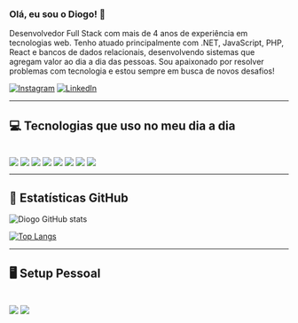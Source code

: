 ### Olá, eu sou o Diogo! 👋  
Desenvolvedor Full Stack com mais de 4 anos de experiência em tecnologias web. Tenho atuado principalmente com .NET, JavaScript, PHP, React e bancos de dados relacionais, desenvolvendo sistemas que agregam valor ao dia a dia das pessoas. Sou apaixonado por resolver problemas com tecnologia e estou sempre em busca de novos desafios!

[![Instagram](https://img.shields.io/badge/Instagram-E4405F?style=for-the-badge&logo=instagram&logoColor=white)](https://www.instagram.com/dc.britto/)
[![LinkedIn](https://img.shields.io/badge/LinkedIn-0077B5?style=for-the-badge&logo=linkedin&logoColor=white)](https://www.linkedin.com/in/diogo-c%C3%A9sar-moreira-de-britto-b43602192/)

---

## 💻 Tecnologias que uso no meu dia a dia

<div style="display: inline_block"><br />
  <img align="center" src="https://img.shields.io/badge/HTML5-E34F26?style=for-the-badge&logo=html5&logoColor=white" />
  <img align="center" src="https://img.shields.io/badge/CSS3-1572B6?style=for-the-badge&logo=css3&logoColor=white" />
  <img align="center" src="https://img.shields.io/badge/JavaScript-F7DF1E?style=for-the-badge&logo=javascript&logoColor=black" />
  <img align="center" src="https://img.shields.io/badge/PHP-777BB4?style=for-the-badge&logo=php&logoColor=white" />
  <img align="center" src="https://img.shields.io/badge/React-20232A?style=for-the-badge&logo=react&logoColor=61DAFB" />
  <img align="center" src="https://img.shields.io/badge/Bootstrap-563D7C?style=for-the-badge&logo=bootstrap&logoColor=white" />
  <img align="center" src="https://img.shields.io/badge/jQuery-0769AD?style=for-the-badge&logo=jquery&logoColor=white" />
  <img align="center" src="https://img.shields.io/badge/MySQL-00000F?style=for-the-badge&logo=mysql&logoColor=white" />
</div>

---

## 🧠 Estatísticas GitHub

![Diogo GitHub stats](https://github-readme-stats.vercel.app/api?username=Maaximuz&show_icons=true&theme=tokyonight)

[![Top Langs](https://github-readme-stats.vercel.app/api/top-langs/?username=Maaximuz&layout=compact)](https://github.com/Maaximuz/github-readme-stats)

---

## 🖥️ Setup Pessoal

<div style="display: inline_block"><br />
  <img align="center" src="[https://img.shields.io/badge/AMD-Ryzen_5_2600-ED1C24?style=for-the-badge&logo=amd&logoColor=white](https://img.shields.io/badge/AMD-Ryzen_7_5800XT-ED1C24?style=for-the-badge&logo=amd&logoColor=white)" />
  <img align="center" src="https://img.shields.io/badge/AMD-RX_580_8GB-ED1C24?style=for-the-badge&logo=amd&logoColor=white" />
</div>
